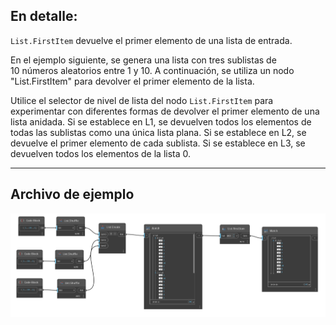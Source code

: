 ## En detalle:
`List.FirstItem` devuelve el primer elemento de una lista de entrada.

En el ejemplo siguiente, se genera una lista con tres sublistas de 10 números aleatorios entre 1 y 10. A continuación, se utiliza un nodo "List.FirstItem" para devolver el primer elemento de la lista.

Utilice el selector de nivel de lista del nodo `List.FirstItem` para experimentar con diferentes formas de devolver el primer elemento de una lista anidada. Si se establece en L1, se devuelven todos los elementos de todas las sublistas como una única lista plana. Si se establece en L2, se devuelve el primer elemento de cada sublista. Si se establece en L3, se devuelven todos los elementos de la lista 0.
___
## Archivo de ejemplo

![List.FirstItem](./DSCore.List.FirstItem_img.jpg)
